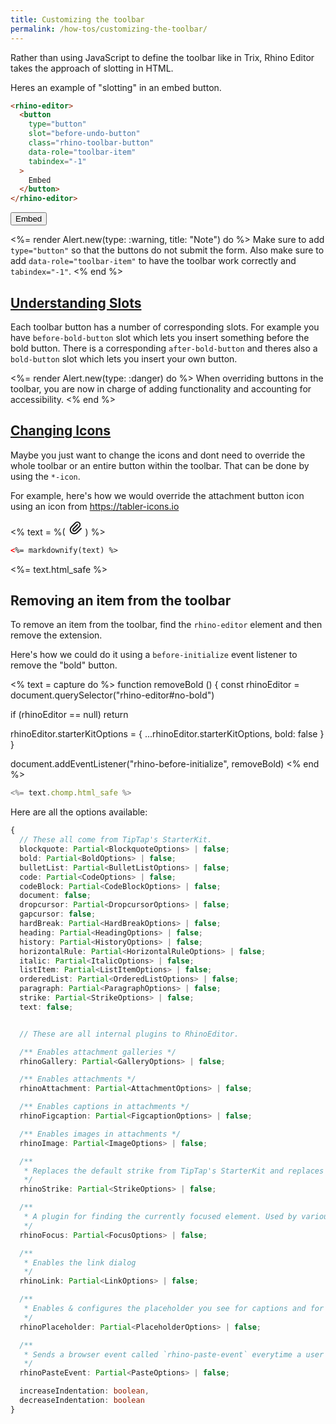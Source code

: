 ```yaml
---
title: Customizing the toolbar
permalink: /how-tos/customizing-the-toolbar/
---
```


Rather than using JavaScript to define the toolbar like in Trix, Rhino Editor
takes the approach of slotting in HTML.

Heres an example of "slotting" in an embed button.

```html
<rhino-editor>
  <button
    type="button"
    slot="before-undo-button"
    class="rhino-toolbar-button"
    data-role="toolbar-item"
    tabindex="-1"
  >
    Embed
  </button>
</rhino-editor>
```

<rhino-editor>
  <button
    type="button"
    slot="before-undo-button"
    class="rhino-toolbar-button"
    data-role="toolbar-item"
    tabindex="-1"
  >
    Embed
  </button>
</rhino-editor>

<%= render Alert.new(type: :warning, title: "Note") do %>
  Make sure to add `type="button"` so that the buttons do not submit the form. Also make sure
  to add `data-role="toolbar-item"` to have the toolbar work correctly and `tabindex="-1"`.
<% end %>

<h2 id="understanding-slots">
  <a href="#understanding-slots">
    Understanding Slots
  </a>
</h2>

Each toolbar button has a number of corresponding slots. For example you have
`before-bold-button` slot which lets you insert something before the bold button.
There is a corresponding `after-bold-button` and theres also a `bold-button` slot
which lets you insert your own button.

<%= render Alert.new(type: :danger) do %>
  When overriding buttons in the toolbar, you are now in charge of adding functionality
  and accounting for accessibility.
<% end %>

<h2 id="changing-icons">
  <a href="#changing-icons">
    Changing Icons
  </a>
</h2>

Maybe you just want to change the icons and dont need to override the whole
toolbar or an entire button within the toolbar. That can be done by using the `*-icon`.

For example, here's how we would override the attachment button icon using an icon
from <https://tabler-icons.io>

<% text = %(
<rhino-editor>
  <svg slot="attach-files-icon" xmlns="http://www.w3.org/2000/svg" class="icon icon-tabler icon-tabler-paperclip" width="24" height="24" viewBox="0 0 24 24" stroke-width="2" stroke="currentColor" fill="none" stroke-linecap="round" stroke-linejoin="round">
   <path stroke="none" d="M0 0h24v24H0z" fill="none"></path>
   <path d="M15 7l-6.5 6.5a1.5 1.5 0 0 0 3 3l6.5 -6.5a3 3 0 0 0 -6 -6l-6.5 6.5a4.5 4.5 0 0 0 9 9l6.5 -6.5"></path>
  </svg>
</rhino-editor>
) %>

```html
<%= markdownify(text) %>
```

<%= text.html_safe %>

## Removing an item from the toolbar

To remove an item from the toolbar, find the `rhino-editor` element and then remove the extension.

Here's how we could do it using a `before-initialize` event listener to remove the "bold" button.

<% text = capture do %>
function removeBold () {
  const rhinoEditor = document.querySelector("rhino-editor#no-bold")

  if (rhinoEditor == null) return

  rhinoEditor.starterKitOptions = {
    ...rhinoEditor.starterKitOptions,
    bold: false
  }
}

document.addEventListener("rhino-before-initialize", removeBold)
<% end %>


```js
<%= text.chomp.html_safe %>
```

<script type="module">
  <%= text.chomp.html_safe %>
</script>

<rhino-editor id="no-bold"></rhino-editor>

Here are all the options available:

<!-- Would love a way to auto-generate this -->
```ts
{
  // These all come from TipTap's StarterKit.
  blockquote: Partial<BlockquoteOptions> | false;
  bold: Partial<BoldOptions> | false;
  bulletList: Partial<BulletListOptions> | false;
  code: Partial<CodeOptions> | false;
  codeBlock: Partial<CodeBlockOptions> | false;
  document: false;
  dropcursor: Partial<DropcursorOptions> | false;
  gapcursor: false;
  hardBreak: Partial<HardBreakOptions> | false;
  heading: Partial<HeadingOptions> | false;
  history: Partial<HistoryOptions> | false;
  horizontalRule: Partial<HorizontalRuleOptions> | false;
  italic: Partial<ItalicOptions> | false;
  listItem: Partial<ListItemOptions> | false;
  orderedList: Partial<OrderedListOptions> | false;
  paragraph: Partial<ParagraphOptions> | false;
  strike: Partial<StrikeOptions> | false;
  text: false;


  // These are all internal plugins to RhinoEditor.

  /** Enables attachment galleries */
  rhinoGallery: Partial<GalleryOptions> | false;

  /** Enables attachments */
  rhinoAttachment: Partial<AttachmentOptions> | false;

  /** Enables captions in attachments */
  rhinoFigcaption: Partial<FigcaptionOptions> | false;

  /** Enables images in attachments */
  rhinoImage: Partial<ImageOptions> | false;

  /**
   * Replaces the default strike from TipTap's StarterKit and replaces it with `<del>` instead of `<s>`
   */
  rhinoStrike: Partial<StrikeOptions> | false;

  /**
   * A plugin for finding the currently focused element. Used by various CSS styles in the editor.
   */
  rhinoFocus: Partial<FocusOptions> | false;

  /**
   * Enables the link dialog
   */
  rhinoLink: Partial<LinkOptions> | false;

  /**
   * Enables & configures the placeholder you see for captions and for empty documents
   */
  rhinoPlaceholder: Partial<PlaceholderOptions> | false;

  /**
   * Sends a browser event called `rhino-paste-event` everytime a user pastes something into the document.
   */
  rhinoPasteEvent: Partial<PasteOptions> | false;

  increaseIndentation: boolean,
  decreaseIndentation: boolean
}
```
